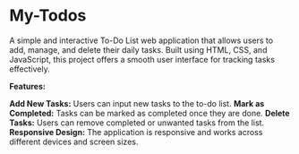 # My-Todos

A simple and interactive To-Do List web application that allows users to add, manage, and delete their daily tasks. Built using HTML, CSS, and JavaScript, this project offers a smooth user interface for tracking tasks effectively.

**Features:**

**Add New Tasks:** Users can input new tasks to the to-do list.
**Mark as Completed:** Tasks can be marked as completed once they are done.
**Delete Tasks:** Users can remove completed or unwanted tasks from the list.
**Responsive Design:** The application is responsive and works across different devices and screen sizes.

